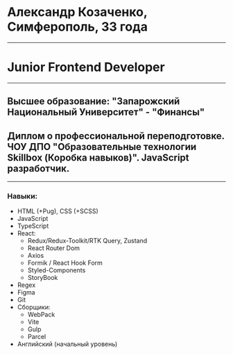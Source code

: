 # Александр Козаченко, Симферополь, 33 года
____
# Junior Frontend Developer
____
## Высшее образование: "Запарожский Национальный Университет" - "Финансы"
## Диплом о профессиональной переподготовке. ЧОУ ДПО "Образовательные технологии Skillbox (Коробка навыков)". JavaScript разработчик.
____
### Навыки:
- HTML (+Pug), CSS (+SCSS)
- JavaScript
- TypeScript
- React: 
   - Redux/Redux-Toolkit/RTK Query, Zustand
   - React Router Dom
   - Axios
   - Formik / React Hook Form
   - Styled-Components
   - StoryBook
- Regex
- Figma
- Git
- Сборщики:
   - WebPack
   - Vite
   - Gulp
   - Parcel
- Английский (начальный уровень)
